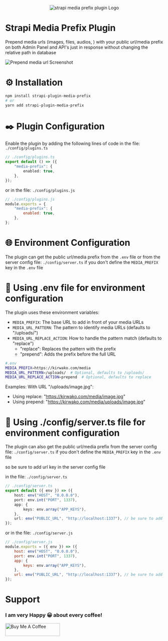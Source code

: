 <p align="center">
  <img src="https://github.com/kirwako/strapi-plugin-media-prefix/blob/main/screenshots/logo.svg" alt="strapi media prefix plugin Logo">
</p>

# Strapi Media Prefix Plugin

Prepend media urls (images, files, audios, ) with your public url/media prefix on both Admin Panel and API's just in response without changing the relative path in database

![Prepend media url Screenshot](https://github.com/kirwako/strapi-plugin-media-prefix/blob/main/screenshots/screenshot-1.jpg)

# ⚙️ Installation

```bash
npm install strapi-plugin-media-prefix
# or
yarn add strapi-plugin-media-prefix
```

# ✒️ Plugin Configuration

Enable the plugin by adding the following lines of code in the file: `./config/plugins.ts`

```ts
// ./config/plugins.ts
export default () => ({
	"media-prefix": {
		enabled: true,
	},
});
```

or in the file: `./config/plugins.js`

```js
// ./config/plugins.js
module.exports = {
	"media-prefix": {
		enabled: true,
	},
};
```

# 🌐 Environment Configuration

The plugin can get the public url/media prefix from the `.env` file or from the server config file: `./config/server.ts` if you don't define the `MEDIA_PREFIX` key in the `.env` file

# 🔧 Using .env file for environment configuration

The plugin uses these environment variables:

- `MEDIA_PREFIX`: The base URL to add in front of your media URLs
- `MEDIA_URL_PATTERN`: The pattern to identify media URLs (defaults to "/uploads/")
- `MEDIA_URL_REPLACE_ACTION`: How to handle the pattern match (defaults to "replace")
  - "replace": Replaces the pattern with the prefix
  - "prepend": Adds the prefix before the full URL

```bash
#.env
MEDIA_PREFIX=https://kirwako.com/media
MEDIA_URL_PATTERN=/uploads/  # Optional, defaults to /uploads/
MEDIA_URL_REPLACE_ACTION=prepend  # Optional, defaults to replace
```

Examples:
With URL "/uploads/image.jpg":

- Using replace: "https://kirwako.com/media/image.jpg"
- Using prepend: "https://kirwako.com/media/uploads/image.jpg"

# 🚀 Using ./config/server.ts file for environment configuration

The plugin can also get the public url/media prefix from the server config file: `./config/server.ts` if you don't define the `MEDIA_PREFIX` key in the `.env` file

so be sure to add url key in the server config file

in the file: `./config/server.ts`

```ts
// ./config/server.ts
export default ({ env }) => ({
	host: env("HOST", "0.0.0.0"),
	port: env.int("PORT", 1337),
	app: {
		keys: env.array("APP_KEYS"),
	},
	url: env("PUBLIC_URL", "http://localhost:1337"), // be sure to add this line
});
```

or in the file: `./config/server.js`

```js
// ./config/server.js
module.exports = ({ env }) => ({
	host: env("HOST", "0.0.0.0"),
	port: env.int("PORT", 1337),
	app: {
		keys: env.array("APP_KEYS"),
	},
	url: env("PUBLIC_URL", "http://localhost:1337"), // be sure to add this line
});
```

# Support

### I am very Happy 😀 about every coffee!

<a href="https://bit.ly/media-prefix-strapi-plugin" target="_blank"><img src="https://cdn.buymeacoffee.com/buttons/v2/default-yellow.png" alt="Buy Me A Coffee" height="41" width="174"></a>

